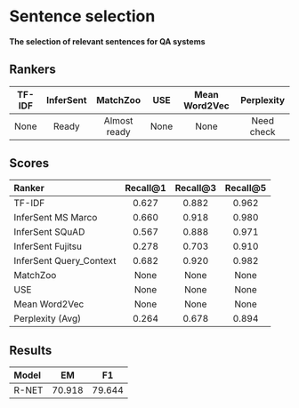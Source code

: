 # Sentence selection
#### The selection of relevant sentences for QA systems

## Rankers
| TF-IDF        | InferSent     | MatchZoo | USE | Mean Word2Vec | Perplexity |
|:-------------:|:-------------:|:--------:|:---:|:-------------:|:----------:|
| None | Ready | Almost ready | None | None | Need check |

## Scores

| **Ranker**    | Recall@1 | Recall@3 | Recall@5 |
|:--------------|:--------:|:--------:|:--------:|
| TF-IDF        | 0.627 | 0.882 | 0.962 |
| InferSent MS Marco | 0.660 | 0.918 | 0.980 |
| InferSent SQuAD | 0.567 | 0.888 | 0.971 |
| InferSent Fujitsu | 0.278 | 0.703 | 0.910 |
| InferSent Query_Context | 0.682 | 0.920 | 0.982 |
| MatchZoo      | None | None | None |
| USE           | None | None | None |
| Mean Word2Vec | None | None | None |
| Perplexity (Avg) | 0.264 | 0.678 | 0.894 |

## Results
| Model | EM | F1 |
|:------|:--:|:--:|
| R-NET | 70.918 | 79.644 |
